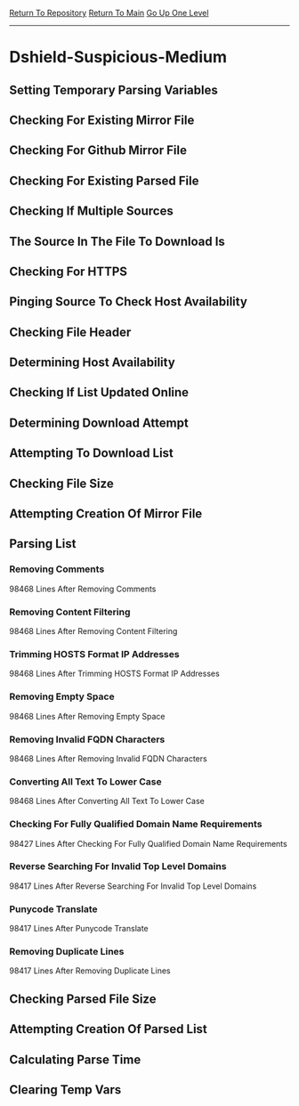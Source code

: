 [Return To Repository](https://github.com/deathbybandaid/piholeparser/)
[Return To Main](https://github.com/deathbybandaid/piholeparser/blob/master/RecentRunLogs/Mainlog.md)
[Go Up One Level](https://github.com/deathbybandaid/piholeparser/blob/master/RecentRunLogs/TopLevelScripts/30-Processing-External-Blacklists.md)
____________________________________
# Dshield-Suspicious-Medium
## Setting Temporary Parsing Variables
## Checking For Existing Mirror File
## Checking For Github Mirror File
## Checking For Existing Parsed File
## Checking If Multiple Sources
## The Source In The File To Download Is
## Checking For HTTPS
## Pinging Source To Check Host Availability
## Checking File Header
## Determining Host Availability
## Checking If List Updated Online
## Determining Download Attempt
## Attempting To Download List
## Checking File Size
## Attempting Creation Of Mirror File
## Parsing List
### Removing Comments
98468 Lines After Removing Comments
### Removing Content Filtering
98468 Lines After Removing Content Filtering
### Trimming HOSTS Format IP Addresses
98468 Lines After Trimming HOSTS Format IP Addresses
### Removing Empty Space
98468 Lines After Removing Empty Space
### Removing Invalid FQDN Characters
98468 Lines After Removing Invalid FQDN Characters
### Converting All Text To Lower Case
98468 Lines After Converting All Text To Lower Case
### Checking For Fully Qualified Domain Name Requirements
98427 Lines After Checking For Fully Qualified Domain Name Requirements
### Reverse Searching For Invalid Top Level Domains
98417 Lines After Reverse Searching For Invalid Top Level Domains
### Punycode Translate
98417 Lines After Punycode Translate
### Removing Duplicate Lines
98417 Lines After Removing Duplicate Lines
## Checking Parsed File Size
## Attempting Creation Of Parsed List
## Calculating Parse Time
## Clearing Temp Vars
